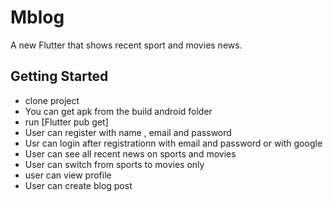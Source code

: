 # Mblog

A new Flutter that shows recent sport and movies news.

## Getting Started

- clone project 
- You can get apk from the build android folder
- run [Flutter pub get]
-  User can register with name , email and password
- Usr can login after registrationn with email and password or with google
- User can see all recent news on sports and movies
- User can switch from sports to movies only
- user can view profile
- User can create blog post

